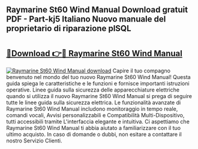 ## Raymarine St60 Wind Manual Download gratuit PDF - Part-kj5 Italiano Nuovo manuale del proprietario di riparazione plSQL

# <h2><a href="http://dfcw9r.blite.top/?on=Raymarine+St60+Wind+Manual">🔗Download 👉🔴 Raymarine St60 Wind Manual</a></h2>

[![Raymarine St60 Wind Manual download](https://i.imgur.com/lujVjoI.png)](http://dfcw9r.blite.top/?on=Raymarine+St60+Wind+Manual)
Capire il tuo compagno benvenuto nel mondo del tuo nuovo Raymarine St60 Wind Manual! Questa guida spiega le caratteristiche e le funzioni e fornisce importanti istruzioni operative. Linee guida sulla sicurezza delle apparecchiature elettriche quando si utilizza il nuovo Raymarine St60 Wind Manual si prega di seguire tutte le linee guida sulla sicurezza elettrica. Le funzionalità avanzate di Raymarine St60 Wind Manual includono monitoraggio in tempo reale, comandi vocali, Avvisi personalizzabili e Compatibilità Multi-Dispositivo, tutti accessibili tramite L'interfaccia elegante e intuitiva. Ci aspettiamo che Raymarine St60 Wind Manual ti abbia aiutato a familiarizzare con il tuo ultimo acquisto. In caso di domande o dubbi, non esitare a contattare il nostro Servizio Clienti.
